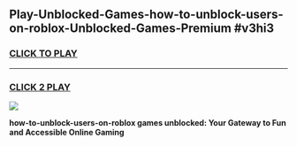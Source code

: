 
## Play-Unblocked-Games-how-to-unblock-users-on-roblox-Unblocked-Games-Premium #v3hi3
<h3>
<a href="https://premium.freeplayer.one?title=how-to-unblock-users-on-roblox&ref=12M">CLICK TO PLAY</a></h3>
<hr>

<h3>
<a href="https://premium.freeplayer.one?title=how-to-unblock-users-on-roblox&ref=12M">CLICK 2 PLAY</a>
  
</h3>

<a href="https://premium.freeplayer.one?title=how-to-unblock-users-on-roblox&ref=12M"><img src="https://clearcache.store/games.png"></a>


**how-to-unblock-users-on-roblox games unblocked: Your Gateway to Fun and Accessible Online Gaming**
